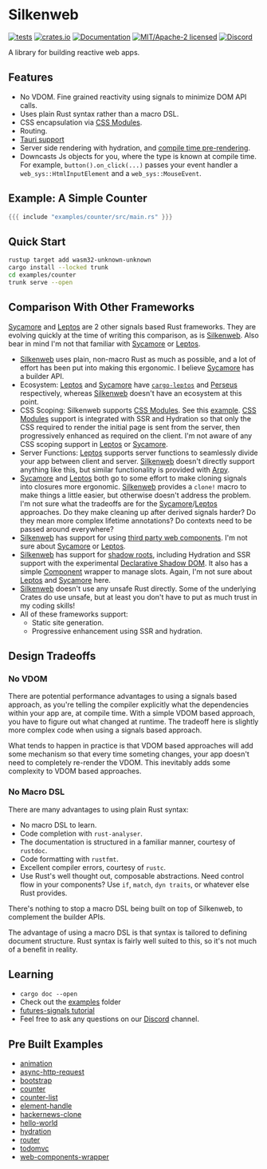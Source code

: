 # Silkenweb

[![tests](https://github.com/silkenweb/silkenweb/actions/workflows/tests.yml/badge.svg)](https://github.com/silkenweb/silkenweb/actions/workflows/tests.yml)
[![crates.io](https://img.shields.io/crates/v/silkenweb.svg)](https://crates.io/crates/silkenweb)
[![Documentation](https://docs.rs/silkenweb/badge.svg)](https://docs.rs/silkenweb)
[![MIT/Apache-2 licensed](https://img.shields.io/crates/l/silkenweb)](./LICENSE-APACHE)
[![Discord](https://img.shields.io/discord/881942707675729931)](https://discord.gg/usSUczZ5ua)

A library for building reactive web apps.

## Features

- No VDOM. Fine grained reactivity using signals to minimize DOM API calls.
- Uses plain Rust syntax rather than a macro DSL.
- CSS encapsulation via [CSS Modules](https://github.com/css-modules/css-modules).
- Routing.
- [Tauri support](https://github.com/silkenweb/tauri-example)
- Server side rendering with hydration, and [compile time pre-rendering](https://github.com/silkenweb/ssr-example).
- Downcasts Js objects for you, where the type is known at compile time. For example, `button().on_click(...)` passes your event handler a `web_sys::HtmlInputElement` and a `web_sys::MouseEvent`.

## Example: A Simple Counter

```rust
{{{ include "examples/counter/src/main.rs" }}}
```

## Quick Start

```bash
rustup target add wasm32-unknown-unknown
cargo install --locked trunk
cd examples/counter
trunk serve --open
```

## Comparison With Other Frameworks

[Sycamore] and [Leptos] are 2 other signals based Rust frameworks. They are evolving quickly at the time of writing this comparison, as is [Silkenweb]. Also bear in mind I'm not that familiar with [Sycamore] or [Leptos].

- [Silkenweb] uses plain, non-macro Rust as much as possible, and a lot of effort has been put into making this ergonomic. I believe [Sycamore] has a builder API.
- Ecosystem: [Leptos] and [Sycamore] have [`cargo-leptos`] and [Perseus] respectively, whereas [Silkenweb] doesn't have an ecosystem at this point.
- CSS Scoping: Silkenweb supports [CSS Modules]. See this [example](https://github.com/silkenweb/silkenweb/tree/main/examples/css-modules). [CSS Modules] support is integrated with SSR and Hydration so that only the CSS required to render the initial page is sent from the server, then progressively enhanced as required on the client. I'm not aware of any CSS scoping support in [Leptos] or [Sycamore].
- Server Functions: [Leptos] supports server functions to seamlessly divide your app between client and server. [Silkenweb] doesn't directly support anything like this, but similar functionality is provided with [Arpy].
- [Sycamore] and [Leptos] both go to some effort to make cloning signals into closures more ergonomic. [Silkenweb] provides a `clone!` macro to make things a little easier, but otherwise doesn't address the problem. I'm not sure what the tradeoffs are for the [Sycamore]/[Leptos] approaches. Do they make cleaning up after derived signals harder? Do they mean more complex lifetime annotations? Do contexts need to be passed around everywhere?
- [Silkenweb] has support for using [third party web components](https://github.com/silkenweb/silkenweb/tree/main/examples/web-components-wrapper). I'm not sure about [Sycamore] or [Leptos].
- [Silkenweb] has support for [shadow roots](https://github.com/silkenweb/silkenweb/tree/main/examples/shadow-root), including Hydration and SSR support with the experimental [Declarative Shadow DOM](https://web.dev/declarative-shadow-dom/). It also has a simple [Component](https://github.com/silkenweb/silkenweb/tree/main/examples/component) wrapper to manage slots. Again, I'm not sure about [Leptos] and [Sycamore] here.
- [Silkenweb] doesn't use any unsafe Rust directly. Some of the underlying Crates do use unsafe, but at least you don't have to put as much trust in my coding skills!
- All of these frameworks support:
  - Static site generation.
  - Progressive enhancement using SSR and hydration.

## Design Tradeoffs

### No VDOM

There are potential performance advantages to using a signals based approach, as you're telling the compiler explicitly what the dependencies within your app are, at compile time. With a simple VDOM based approach, you have to figure out what changed at runtime. The tradeoff here is slightly more complex code when using a signals based approach.

What tends to happen in practice is that VDOM based approaches will add some mechanism so that every time someting changes, your app doesn't need to completely re-render the VDOM. This inevitably adds some complexity to VDOM based approaches.

### No Macro DSL

There are many advantages to using plain Rust syntax:

- No macro DSL to learn.
- Code completion with `rust-analyser`.
- The documentation is structured in a familiar manner, courtesy of `rustdoc`.
- Code formatting with `rustfmt`.
- Excellent compiler errors, courtesy of `rustc`.
- Use Rust's well thought out, composable abstractions. Need control flow in your components? Use `if`, `match`, `dyn traits`, or whatever else Rust provides.

There's nothing to stop a macro DSL being built on top of Silkenweb, to complement the builder APIs.

The advantage of using a macro DSL is that syntax is tailored to defining document structure. Rust syntax is fairly well suited to this, so it's not much of a benefit in reality.

## Learning

- `cargo doc --open`
- Check out the [examples](https://github.com/silkenweb/silkenweb/tree/main/examples) folder
- [futures-signals tutorial](https://docs.rs/futures-signals/0.3.24/futures_signals/tutorial/index.html)
- Feel free to ask any questions on our [Discord](https://discord.gg/usSUczZ5ua) channel.

## Pre Built Examples

- [animation](https://silkenweb.netlify.app/examples/animation)
- [async-http-request](https://silkenweb.netlify.app/examples/async-http-request)
- [bootstrap](https://silkenweb.netlify.app/examples/bootstrap)
- [counter](https://silkenweb.netlify.app/examples/counter)
- [counter-list](https://silkenweb.netlify.app/examples/counter-list)
- [element-handle](https://silkenweb.netlify.app/examples/element-handle)
- [hackernews-clone](https://silkenweb.netlify.app/examples/hackernews-clone)
- [hello-world](https://silkenweb.netlify.app/examples/hello-world)
- [hydration](https://silkenweb.netlify.app/examples/hydration)
- [router](https://silkenweb.netlify.app/examples/router)
- [todomvc](https://silkenweb.netlify.app/examples/todomvc)
- [web-components-wrapper](https://silkenweb.netlify.app/examples/web-components-wrapper)

[Silkenweb]: https://github.com/silkenweb/silkenweb
[Sycamore]: https://github.com/sycamore-rs/sycamore
[Leptos]: https://github.com/leptos-rs/leptos
[`cargo-leptos`]: https://github.com/leptos-rs/cargo-leptos
[Perseus]: https://github.com/framesurge/perseus
[Arpy]: https://github.com/simon-bourne/arpy
[CSS Modules]: https://github.com/silkenweb/silkenweb/tree/main/examples/css-modules
